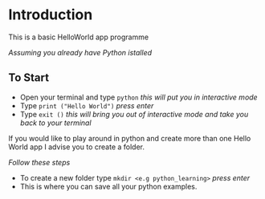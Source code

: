 # Introduction 

This is a basic HelloWorld app programme

*Assuming you already have Python istalled*

## To Start

- Open your terminal and type `python` *this will put you in interactive mode*
- Type `print ("Hello World")` *press enter*
- Type `exit ()` *this will bring you out of interactive mode and take you back to your terminal*

If you would like to play around in python and create more than one Hello World app I advise you to create a folder.

*Follow these steps*

- To create a new folder type `mkdir <e.g python_learning>` *press enter*
- This is where you can save all your python examples.


